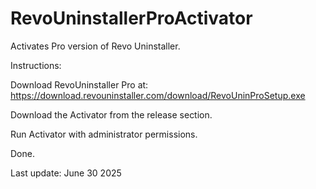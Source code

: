 # RevoUninstallerProActivator

Activates Pro version of Revo Uninstaller.

Instructions: 

Download RevoUninstaller Pro at: https://download.revouninstaller.com/download/RevoUninProSetup.exe

Download the Activator from the release section.

Run Activator with administrator permissions.

Done. 

Last update: June 30 2025